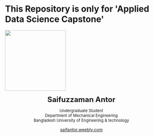 # This Repository is only for 'Applied Data Science Capstone'

<a href="https://saifantor.weebly.com"><img src = "https://i1.rgstatic.net/ii/profile.image/763778891280385-1559110486181_Q512/Saifuzzaman_Antor.jpg" align="center" width = 200> </a>
<p style="text-align:center;"><font size = 5><strong>Saifuzzaman Antor</strong></font></h1>
<p style="text-align:center;"><font size = 2>Undergraduate Student<br>Department of Mechanical Engineering<br>Bangladesh University of Engineering & technology</font></p>
<a href="https://saifantor.weebly.com"><p style="text-align:center">saifantor.weebly.com</p></a>
